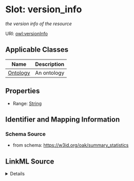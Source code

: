 # Slot: version_info
_the version info of the resource_


URI: [owl:versionInfo](http://www.w3.org/2002/07/owl#versionInfo)



<!-- no inheritance hierarchy -->




## Applicable Classes

| Name | Description |
| --- | --- |
[Ontology](Ontology.md) | An ontology






## Properties

* Range: [String](String.md)







## Identifier and Mapping Information







### Schema Source


* from schema: https://w3id.org/oak/summary_statistics




## LinkML Source

<details>
```yaml
name: version_info
description: the version info of the resource
from_schema: https://w3id.org/oak/summary_statistics
rank: 1000
slot_uri: owl:versionInfo
alias: version_info
owner: Ontology
domain_of:
- Ontology
range: string

```
</details>